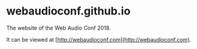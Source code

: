 # webaudioconf.github.io

The website of the Web Audio Conf 2018.

It can be viewed at [http://webaudioconf.com](http://webaudioconf.com).
